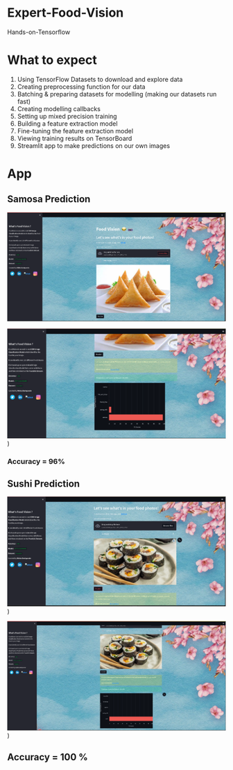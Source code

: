 # Expert-Food-Vision
Hands-on-Tensorflow

# What to expect
1. Using TensorFlow Datasets to download and explore data
2. Creating preprocessing function for our data
3. Batching & preparing datasets for modelling (making our datasets run fast)
4. Creating modelling callbacks
5. Setting up mixed precision training
6. Building a feature extraction model 
7. Fine-tuning the feature extraction model 
8. Viewing training results on TensorBoard
9. Streamlit app to make predictions on our own images
# App
## Samosa Prediction 
![Dashboard](https://github.com/Shutterbug2109/Expert-Food-Vision/blob/main/test_images/App_1.png)

![Dashboard](https://github.com/Shutterbug2109/Expert-Food-Vision/blob/main/test_images/App_2.png))

### Accuracy = 96%

## Sushi Prediction 
![Dashboard](https://github.com/Shutterbug2109/Expert-Food-Vision/blob/main/test_images/App_3.png))

![Dashboard](https://github.com/Shutterbug2109/Expert-Food-Vision/blob/main/test_images/App_4.png))

## Accuracy = 100 %

